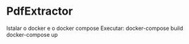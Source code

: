 # PdfExtractor

Istalar o docker e o docker compose
Executar:
docker-compose build
docker-compose up